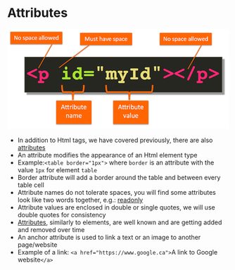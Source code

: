 # Attributes

[![](/assets/html-attribute.png)](https://clearlydecoded.com/anatomy-of-html-tag)

* In addition to Html tags, we have covered previously, there are also [attributes](https://www.w3schools.com/html/html_attributes.asp)
* An attribute modifies the appearance of an Html element type
* Example:`<table border="1px">` where `border` is an attribute with the value `1px` for element `table`
* Border attribute will add a border around the table and between every table cell
* Attribute names do not tolerate spaces, you will find some attributes look like two words together, e.g.: [readonly](https://www.w3schools.com/tags/att_readonly.asp)
* Attribute values are enclosed in double or single quotes, we will use double quotes for consistency
* [Attributes](https://www.w3schools.com/tags/ref_attributes.asp), similarly to elements, are well known and are getting added and removed over time
* An anchor attribute is used to link a text or an image to another page/website
* Example of a link: `<a href="https://www.google.ca">`A link to Google website`</a>`



